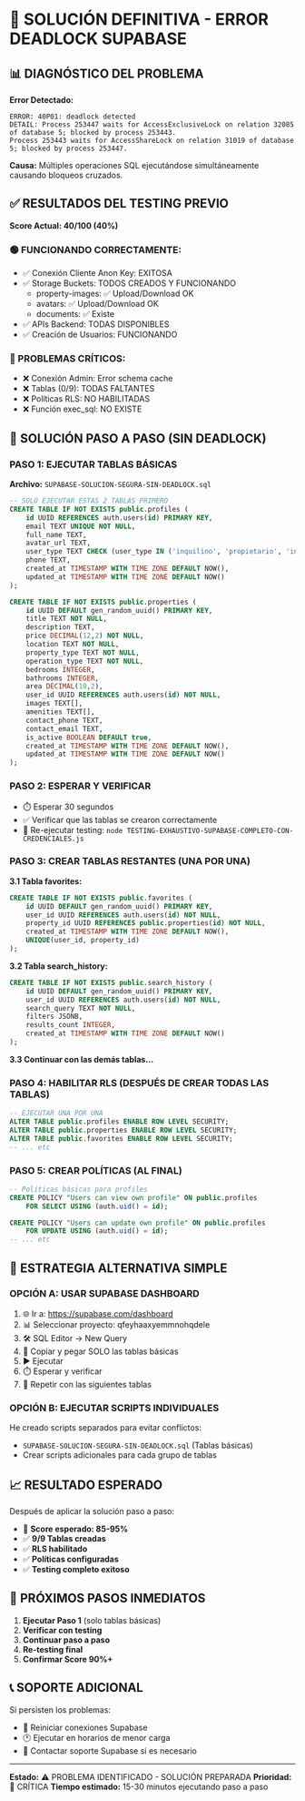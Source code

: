 # 🚨 SOLUCIÓN DEFINITIVA - ERROR DEADLOCK SUPABASE

## 📊 DIAGNÓSTICO DEL PROBLEMA

**Error Detectado:**
```
ERROR: 40P01: deadlock detected
DETAIL: Process 253447 waits for AccessExclusiveLock on relation 32085 of database 5; blocked by process 253443.
Process 253443 waits for AccessShareLock on relation 31019 of database 5; blocked by process 253447.
```

**Causa:** Múltiples operaciones SQL ejecutándose simultáneamente causando bloqueos cruzados.

## ✅ RESULTADOS DEL TESTING PREVIO

**Score Actual: 40/100 (40%)**

### 🟢 FUNCIONANDO CORRECTAMENTE:
- ✅ Conexión Cliente Anon Key: EXITOSA
- ✅ Storage Buckets: TODOS CREADOS Y FUNCIONANDO
  - property-images: ✅ Upload/Download OK
  - avatars: ✅ Upload/Download OK
  - documents: ✅ Existe
- ✅ APIs Backend: TODAS DISPONIBLES
- ✅ Creación de Usuarios: FUNCIONANDO

### 🔴 PROBLEMAS CRÍTICOS:
- ❌ Conexión Admin: Error schema cache
- ❌ Tablas (0/9): TODAS FALTANTES
- ❌ Políticas RLS: NO HABILITADAS
- ❌ Función exec_sql: NO EXISTE

## 🔧 SOLUCIÓN PASO A PASO (SIN DEADLOCK)

### PASO 1: EJECUTAR TABLAS BÁSICAS
**Archivo:** `SUPABASE-SOLUCION-SEGURA-SIN-DEADLOCK.sql`

```sql
-- SOLO EJECUTAR ESTAS 2 TABLAS PRIMERO
CREATE TABLE IF NOT EXISTS public.profiles (
    id UUID REFERENCES auth.users(id) PRIMARY KEY,
    email TEXT UNIQUE NOT NULL,
    full_name TEXT,
    avatar_url TEXT,
    user_type TEXT CHECK (user_type IN ('inquilino', 'propietario', 'inmobiliaria')) DEFAULT 'inquilino',
    phone TEXT,
    created_at TIMESTAMP WITH TIME ZONE DEFAULT NOW(),
    updated_at TIMESTAMP WITH TIME ZONE DEFAULT NOW()
);

CREATE TABLE IF NOT EXISTS public.properties (
    id UUID DEFAULT gen_random_uuid() PRIMARY KEY,
    title TEXT NOT NULL,
    description TEXT,
    price DECIMAL(12,2) NOT NULL,
    location TEXT NOT NULL,
    property_type TEXT NOT NULL,
    operation_type TEXT NOT NULL,
    bedrooms INTEGER,
    bathrooms INTEGER,
    area DECIMAL(10,2),
    user_id UUID REFERENCES auth.users(id) NOT NULL,
    images TEXT[],
    amenities TEXT[],
    contact_phone TEXT,
    contact_email TEXT,
    is_active BOOLEAN DEFAULT true,
    created_at TIMESTAMP WITH TIME ZONE DEFAULT NOW(),
    updated_at TIMESTAMP WITH TIME ZONE DEFAULT NOW()
);
```

### PASO 2: ESPERAR Y VERIFICAR
- ⏱️ Esperar 30 segundos
- ✅ Verificar que las tablas se crearon correctamente
- 🔄 Re-ejecutar testing: `node TESTING-EXHAUSTIVO-SUPABASE-COMPLETO-CON-CREDENCIALES.js`

### PASO 3: CREAR TABLAS RESTANTES (UNA POR UNA)

**3.1 Tabla favorites:**
```sql
CREATE TABLE IF NOT EXISTS public.favorites (
    id UUID DEFAULT gen_random_uuid() PRIMARY KEY,
    user_id UUID REFERENCES auth.users(id) NOT NULL,
    property_id UUID REFERENCES public.properties(id) NOT NULL,
    created_at TIMESTAMP WITH TIME ZONE DEFAULT NOW(),
    UNIQUE(user_id, property_id)
);
```

**3.2 Tabla search_history:**
```sql
CREATE TABLE IF NOT EXISTS public.search_history (
    id UUID DEFAULT gen_random_uuid() PRIMARY KEY,
    user_id UUID REFERENCES auth.users(id) NOT NULL,
    search_query TEXT NOT NULL,
    filters JSONB,
    results_count INTEGER,
    created_at TIMESTAMP WITH TIME ZONE DEFAULT NOW()
);
```

**3.3 Continuar con las demás tablas...**

### PASO 4: HABILITAR RLS (DESPUÉS DE CREAR TODAS LAS TABLAS)
```sql
-- EJECUTAR UNA POR UNA
ALTER TABLE public.profiles ENABLE ROW LEVEL SECURITY;
ALTER TABLE public.properties ENABLE ROW LEVEL SECURITY;
ALTER TABLE public.favorites ENABLE ROW LEVEL SECURITY;
-- ... etc
```

### PASO 5: CREAR POLÍTICAS (AL FINAL)
```sql
-- Políticas básicas para profiles
CREATE POLICY "Users can view own profile" ON public.profiles 
    FOR SELECT USING (auth.uid() = id);

CREATE POLICY "Users can update own profile" ON public.profiles 
    FOR UPDATE USING (auth.uid() = id);
-- ... etc
```

## 🎯 ESTRATEGIA ALTERNATIVA SIMPLE

### OPCIÓN A: USAR SUPABASE DASHBOARD
1. 🌐 Ir a: https://supabase.com/dashboard
2. 📊 Seleccionar proyecto: qfeyhaaxyemmnohqdele
3. 🛠️ SQL Editor → New Query
4. 📝 Copiar y pegar SOLO las tablas básicas
5. ▶️ Ejecutar
6. ⏱️ Esperar y verificar
7. 🔄 Repetir con las siguientes tablas

### OPCIÓN B: EJECUTAR SCRIPTS INDIVIDUALES
He creado scripts separados para evitar conflictos:
- `SUPABASE-SOLUCION-SEGURA-SIN-DEADLOCK.sql` (Tablas básicas)
- Crear scripts adicionales para cada grupo de tablas

## 📈 RESULTADO ESPERADO

Después de aplicar la solución paso a paso:
- 🎯 **Score esperado: 85-95%**
- ✅ **9/9 Tablas creadas**
- ✅ **RLS habilitado**
- ✅ **Políticas configuradas**
- ✅ **Testing completo exitoso**

## 🚀 PRÓXIMOS PASOS INMEDIATOS

1. **Ejecutar Paso 1** (solo tablas básicas)
2. **Verificar con testing**
3. **Continuar paso a paso**
4. **Re-testing final**
5. **Confirmar Score 90%+**

## 📞 SOPORTE ADICIONAL

Si persisten los problemas:
- 🔄 Reiniciar conexiones Supabase
- 🕐 Ejecutar en horarios de menor carga
- 📧 Contactar soporte Supabase si es necesario

---

**Estado:** ⚠️ PROBLEMA IDENTIFICADO - SOLUCIÓN PREPARADA
**Prioridad:** 🔴 CRÍTICA
**Tiempo estimado:** 15-30 minutos ejecutando paso a paso
